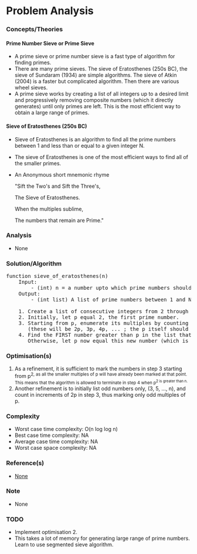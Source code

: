 # Problem Analysis

### Concepts/Theories

#### Prime Number Sieve or Prime Sieve
- A prime sieve or prime number sieve is a fast type of algorithm for finding primes.
- There are many prime sieves. The sieve of Eratosthenes (250s BC), the sieve of Sundaram (1934) are simple algorithms.
  The sieve of Atkin (2004) is a faster but complicated algorithm. Then there are various wheel sieves.
- A prime sieve works by creating a list of all integers up to a desired limit and progressively removing composite
  numbers (which it directly generates) until only primes are left. This is the most efficient way to obtain a large
  range of primes.

#### Sieve of Eratosthenes (250s BC)
- Sieve of Eratosthenes is an algorithm to find all the prime numbers between 1 and less than or equal to a given
  integer N.
- The sieve of Eratosthenes is one of the most efficient ways to find all of the smaller primes.
- An Anonymous short mnemonic rhyme

    "Sift the Two's and Sift the Three's,

    The Sieve of Eratosthenes.

    When the multiples sublime,

    The numbers that remain are Prime."

### Analysis
* None


### Solution/Algorithm
<pre>
function sieve_of_eratosthenes(n)
    Input: 
        - (int) n = a number upto which prime numbers should be generated.
    Output: 
        - (int list) A list of prime numbers between 1 and N

    1. Create a list of consecutive integers from 2 through n: (2, 3, 4, ..., n).
    2. Initially, let p equal 2, the first prime number.
    3. Starting from p, enumerate its multiples by counting to n in increments of p, and mark them in the list 
       (these will be 2p, 3p, 4p, ... ; the p itself should not be marked).
    4. Find the FIRST number greater than p in the list that is not marked. If there was no such number, stop.
       Otherwise, let p now equal this new number (which is the next prime), and repeat from step 3.
</pre>

### Optimisation(s)
1. As a refinement, it is sufficient to mark the numbers in step 3 starting from p<sup>2, as all the smaller multiples
   of p will have already been marked at that point. This means that the algorithm is allowed to terminate in step 4
   when p<sup>2 is greater than n.
2. Another refinement is to initially list odd numbers only, (3, 5, ..., n), and count in increments of 2p in step 3,
   thus marking only odd multiples of p.

### Complexity
* Worst case time complexity: O(n log log n)
* Best case time complexity: NA
* Average case time complexity: NA
* Worst case space complexity: NA

### Reference(s)
- [None](#)

### Note
- None

### TODO
- Implement optimisation 2.
- This takes a lot of memory for generating large range of prime numbers. Learn to use segmented sieve algorithm.
